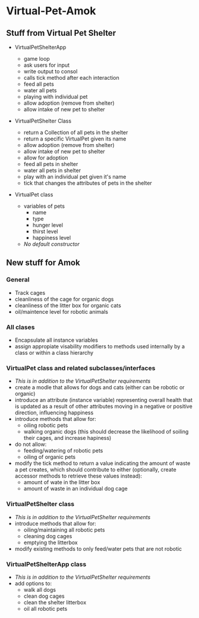 # Virtual-Pet-Amok

## Stuff from Virtual Pet Shelter
- VirtualPetShelterApp 
	- game loop 
	- ask users for input
	- write output to consol
	- calls tick method after each interaction
	- feed all pets
	- water all pets
	- playing with individual pet
	- allow adoption (remove from shelter)
	- allow intake of new pet to shelter

- VirtualPetShelter Class
	- return a Collection of all pets in the shelter
	- return a specific VirtualPet given its name
	- allow adoption (remove from shelter)
	- allow intake of new pet to shelter
	- allow for adoption 
	- feed all pets in shelter
	- water all pets in shelter
	- play with an individual pet given it's name
	- tick that changes the attributes of pets in the shelter

- VirtualPet class
	- variables of pets 
		- name
		- type
		- hunger level
		- thirst level
		- happiness level
	- *No default constructor*

## New stuff for Amok
### General
- Track cages 
- cleanliness of the cage for organic dogs
- cleanliness of the litter box for organic cats
- oil/maintence level for robotic animals

### All clases 
- Encapsulate all instance variables
- assign appropiate visability modifiers to methods used internally by a class or within a class hierarchy

### VirtualPet class and related subclasses/interfaces
- *This is in addition to the VirtualPetShelter requirements*
- create a modle that allows for dogs and cats (either can be robotic or organic)
- introduce an attribute (instance variable) representing overall health that is updated as a result of other attributes moving in a negative or positive direction, influencing happiness
- introduce methods that allow for:
	- oiling robotic pets
	- walking organic dogs (this should decrease the likelihood of soiling their cages, and increase hapiness)
- do not allow:
	- feeding/watering of robotic pets
	- oiling of organic pets
- modify the tick method to return a value indicating the amount of waste a pet creates, which should contribute to either (optionally, create accessor methods to retrieve these values instead):
	- amount of wate in the litter box
	- amount of waste in an individual dog cage

### VirtualPetShelter class
- *This is in addition to the VirtualPetShelter requirements*
- introduce methods that allow for:
	- oiling/maintaining all robotic pets
	- cleaning dog cages
	- emptying the litterbox
- modify existing methods to only feed/water pets that are not robotic

### VirtualPetShelterApp class
- *This is in addition to the VirtualPetShelter requirements*
- add options to:
	- walk all dogs
	- clean dog cages
	- clean the shelter litterbox
	- oil all robotic pets